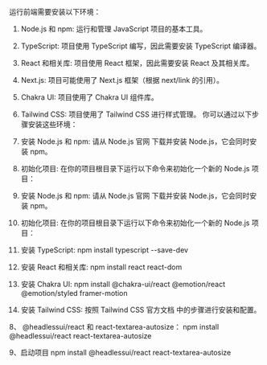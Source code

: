运行前端需要安装以下环境：
1. Node.js 和 npm: 运行和管理 JavaScript 项目的基本工具。
2. TypeScript: 项目使用 TypeScript 编写，因此需要安装 TypeScript 编译器。
3. React 和相关库: 项目使用 React 框架，因此需要安装 React 及其相关库。
4. Next.js: 项目可能使用了 Next.js 框架（根据 next/link 的引用）。
5. Chakra UI: 项目使用了 Chakra UI 组件库。
6. Tailwind CSS: 项目使用了 Tailwind CSS 进行样式管理。
你可以通过以下步骤安装这些环境：
1. 安装 Node.js 和 npm:
请从 Node.js 官网 下载并安装 Node.js，它会同时安装 npm。
2. 初始化项目:
在你的项目根目录下运行以下命令来初始化一个新的 Node.js 项目：

1. 安装 Node.js 和 npm:
请从 Node.js 官网 下载并安装 Node.js，它会同时安装 npm。

2. 初始化项目:
在你的项目根目录下运行以下命令来初始化一个新的 Node.js 项目：

3. 安装 TypeScript:
   npm install typescript --save-dev

4. 安装 React 和相关库:
   npm install react react-dom

6. 安装 Chakra UI:
   npm install @chakra-ui/react @emotion/react @emotion/styled framer-motion

7. 安装 Tailwind CSS:
    按照 Tailwind CSS 官方文档 中的步骤进行安装和配置。

8、 @headlessui/react 和 react-textarea-autosize：
    npm install @headlessui/react react-textarea-autosize

9、启动项目
     npm install @headlessui/react react-textarea-autosize